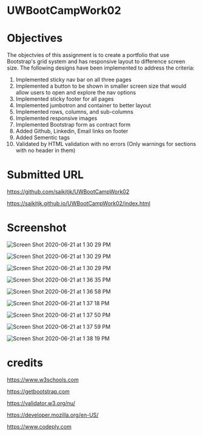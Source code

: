 # UWBootCampWork02

# Objectives
The objectvies of this assignment is to create a portfolio that use Bootstrap's grid system and has responsive layout to difference screen size.
The following designs have been implemented to address the criteria:
1) Implemented sticky nav bar on all three pages
2) Implemented a button to be shown in smaller screen size that would allow users to open and explore the nav options
3) Implemented sticky footer for all pages
4) Implemented jumbotron and container to better layout
5) Implemented rows, columns, and sub-columns
6) Implemented responsive images
7) Implemented Bootstrap form as contract form
8) Added Github, Linkedin, Email links on footer
9) Added Sementic tags
10) Validated by HTML validation with no errors (Only warnings for sections with no header in them)


# Submitted URL
https://github.com/saikitjk/UWBootCampWork02

https://saikitjk.github.io/UWBootCampWork02/index.html

# Screenshot
![Screen Shot 2020-06-21 at 1 30 29 PM](https://user-images.githubusercontent.com/34286313/85234610-70c25500-b3c3-11ea-8958-ad9a8dffdf3e.png)

![Screen Shot 2020-06-21 at 1 30 29 PM](https://user-images.githubusercontent.com/34286313/85234613-76b83600-b3c3-11ea-9205-82bb95e1fde6.png)

![Screen Shot 2020-06-21 at 1 30 29 PM](https://user-images.githubusercontent.com/34286313/85234675-de6e8100-b3c3-11ea-9f70-b6c01b14c984.png)

![Screen Shot 2020-06-21 at 1 36 35 PM](https://user-images.githubusercontent.com/34286313/85234770-aca9ea00-b3c4-11ea-8f51-e843ea4828a9.png)

![Screen Shot 2020-06-21 at 1 36 58 PM](https://user-images.githubusercontent.com/34286313/85234773-af0c4400-b3c4-11ea-8aab-9f1508af4629.png)

![Screen Shot 2020-06-21 at 1 37 18 PM](https://user-images.githubusercontent.com/34286313/85234775-b0d60780-b3c4-11ea-9798-368ab45b6a1c.png)

![Screen Shot 2020-06-21 at 1 37 50 PM](https://user-images.githubusercontent.com/34286313/85234780-b5022500-b3c4-11ea-84cc-9261834930fe.png)

![Screen Shot 2020-06-21 at 1 37 59 PM](https://user-images.githubusercontent.com/34286313/85234781-b7fd1580-b3c4-11ea-9dcd-779c1ae47d34.png)

![Screen Shot 2020-06-21 at 1 38 19 PM](https://user-images.githubusercontent.com/34286313/85234784-ba5f6f80-b3c4-11ea-8103-ad8c244f791d.png)


# credits
https://www.w3schools.com

https://getbootstrap.com

https://validator.w3.org/nu/

https://developer.mozilla.org/en-US/

https://www.codeply.com






